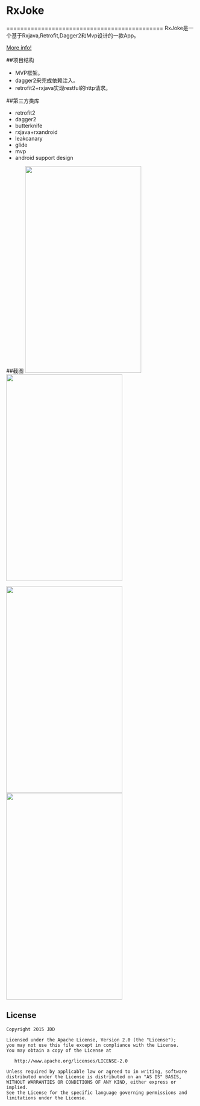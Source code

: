 # RxJoke

=============================================
RxJoke是一个基于Rxjava,Retrofit,Dagger2和Mvp设计的一款App。

[More info!](http://jdd.coding.me/ "More info")

##项目结构
 * MVP框架。
 * dagger2来完成依赖注入。
 * retrofit2+rxjava实现restful的http请求。

##第三方类库
* retrofit2
* dagger2
* butterknife
* rxjava+rxandroid
* leakcanary
* glide
* mvp
* android support design

##截图
<img src="http://7xsffo.com1.z0.glb.clouddn.com/rxjoke_copyright.png" width="308" height="548"/>
<img src="http://7xsffo.com1.z0.glb.clouddn.com/rxjoke_main.png" width="308" height="548"/>

<img src="http://7xsffo.com1.z0.glb.clouddn.com/rxjoke_icon.png" width="308" height="548"/>
<img src="http://7xsffo.com1.z0.glb.clouddn.com/rxjoke_error.png" width="308" height="548"/>

## License

    Copyright 2015 JDD

    Licensed under the Apache License, Version 2.0 (the "License");
    you may not use this file except in compliance with the License.
    You may obtain a copy of the License at

       http://www.apache.org/licenses/LICENSE-2.0

    Unless required by applicable law or agreed to in writing, software
    distributed under the License is distributed on an "AS IS" BASIS,
    WITHOUT WARRANTIES OR CONDITIONS OF ANY KIND, either express or implied.
    See the License for the specific language governing permissions and
    limitations under the License.